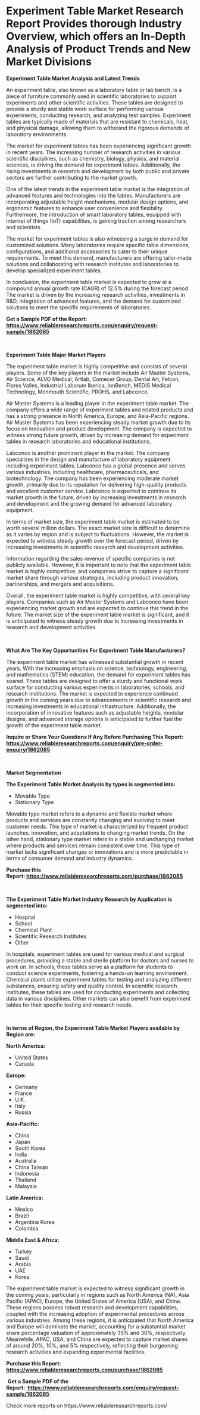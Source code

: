 <p><h1>Experiment Table Market Research Report Provides thorough Industry Overview, which offers an In-Depth Analysis of Product Trends and New Market Divisions</h1></p><p><strong>Experiment Table Market Analysis and Latest Trends</strong></p>
<p><p>An experiment table, also known as a laboratory table or lab bench, is a piece of furniture commonly used in scientific laboratories to support experiments and other scientific activities. These tables are designed to provide a sturdy and stable work surface for performing various experiments, conducting research, and analyzing test samples. Experiment tables are typically made of materials that are resistant to chemicals, heat, and physical damage, allowing them to withstand the rigorous demands of laboratory environments.</p><p>The market for experiment tables has been experiencing significant growth in recent years. The increasing number of research activities in various scientific disciplines, such as chemistry, biology, physics, and material sciences, is driving the demand for experiment tables. Additionally, the rising investments in research and development by both public and private sectors are further contributing to the market growth.</p><p>One of the latest trends in the experiment table market is the integration of advanced features and technologies into the tables. Manufacturers are incorporating adjustable height mechanisms, modular design options, and ergonomic features to enhance user convenience and flexibility. Furthermore, the introduction of smart laboratory tables, equipped with internet of things (IoT) capabilities, is gaining traction among researchers and scientists.</p><p>The market for experiment tables is also witnessing a surge in demand for customized solutions. Many laboratories require specific table dimensions, configurations, and additional accessories to cater to their unique requirements. To meet this demand, manufacturers are offering tailor-made solutions and collaborating with research institutes and laboratories to develop specialized experiment tables.</p><p>In conclusion, the experiment table market is expected to grow at a compound annual growth rate (CAGR) of 12.5% during the forecast period. The market is driven by the increasing research activities, investments in R&D, integration of advanced features, and the demand for customized solutions to meet the specific requirements of laboratories.</p></p>
<p><strong>Get a Sample PDF of the Report:&nbsp; <a href="https://www.reliableresearchreports.com/enquiry/request-sample/1862085">https://www.reliableresearchreports.com/enquiry/request-sample/1862085</a></strong></p>
<p>&nbsp;</p>
<p><strong>Experiment Table Major Market Players</strong></p>
<p><p>The experiment table market is highly competitive and consists of several players. Some of the key players in the market include Air Master Systems, Air Science, ALVO Medical, Artlab, Comecer Group, Dental Art, Felcon, Flores Valles, Industrial Laborum Iberica, IonBench, MEDIS Medical Technology, Monmouth Scientific, PROHS, and Labconco.</p><p>Air Master Systems is a leading player in the experiment table market. The company offers a wide range of experiment tables and related products and has a strong presence in North America, Europe, and Asia-Pacific regions. Air Master Systems has been experiencing steady market growth due to its focus on innovation and product development. The company is expected to witness strong future growth, driven by increasing demand for experiment tables in research laboratories and educational institutions.</p><p>Labconco is another prominent player in the market. The company specializes in the design and manufacture of laboratory equipment, including experiment tables. Labconco has a global presence and serves various industries, including healthcare, pharmaceuticals, and biotechnology. The company has been experiencing moderate market growth, primarily due to its reputation for delivering high-quality products and excellent customer service. Labconco is expected to continue its market growth in the future, driven by increasing investments in research and development and the growing demand for advanced laboratory equipment.</p><p>In terms of market size, the experiment table market is estimated to be worth several million dollars. The exact market size is difficult to determine as it varies by region and is subject to fluctuations. However, the market is expected to witness steady growth over the forecast period, driven by increasing investments in scientific research and development activities.</p><p>Information regarding the sales revenue of specific companies is not publicly available. However, it is important to note that the experiment table market is highly competitive, and companies strive to capture a significant market share through various strategies, including product innovation, partnerships, and mergers and acquisitions.</p><p>Overall, the experiment table market is highly competitive, with several key players. Companies such as Air Master Systems and Labconco have been experiencing market growth and are expected to continue this trend in the future. The market size of the experiment table market is significant, and it is anticipated to witness steady growth due to increasing investments in research and development activities.</p></p>
<p>&nbsp;</p>
<p><strong>What Are The Key Opportunities For Experiment Table Manufacturers?</strong></p>
<p><p>The experiment table market has witnessed substantial growth in recent years. With the increasing emphasis on science, technology, engineering, and mathematics (STEM) education, the demand for experiment tables has soared. These tables are designed to offer a sturdy and functional work surface for conducting various experiments in laboratories, schools, and research institutions. The market is expected to experience continued growth in the coming years due to advancements in scientific research and increasing investments in educational infrastructure. Additionally, the incorporation of innovative features such as adjustable heights, modular designs, and advanced storage options is anticipated to further fuel the growth of the experiment table market.</p></p>
<p><strong>Inquire or Share Your Questions If Any Before Purchasing This Report: <a href="https://www.reliableresearchreports.com/enquiry/pre-order-enquiry/1862085">https://www.reliableresearchreports.com/enquiry/pre-order-enquiry/1862085</a></strong></p>
<p>&nbsp;</p>
<p><strong>Market Segmentation</strong></p>
<p><strong>The Experiment Table Market Analysis by types is segmented into:</strong></p>
<p><ul><li>Movable Type</li><li>Stationary Type</li></ul></p>
<p><p>Movable type market refers to a dynamic and flexible market where products and services are constantly changing and evolving to meet customer needs. This type of market is characterized by frequent product launches, innovation, and adaptations to changing market trends. On the other hand, stationary type market refers to a stable and unchanging market where products and services remain consistent over time. This type of market lacks significant changes or innovations and is more predictable in terms of consumer demand and industry dynamics.</p></p>
<p><strong>Purchase this Report:&nbsp;<a href="https://www.reliableresearchreports.com/purchase/1862085">https://www.reliableresearchreports.com/purchase/1862085</a></strong></p>
<p>&nbsp;</p>
<p><strong>The Experiment Table Market Industry Research by Application is segmented into:</strong></p>
<p><ul><li>Hospital</li><li>School</li><li>Chemical Plant</li><li>Scientific Research Institutes</li><li>Other</li></ul></p>
<p><p>In hospitals, experiment tables are used for various medical and surgical procedures, providing a stable and sterile platform for doctors and nurses to work on. In schools, these tables serve as a platform for students to conduct science experiments, fostering a hands-on learning environment. Chemical plants utilize experiment tables for testing and analyzing different substances, ensuring safety and quality control. In scientific research institutes, these tables are used for conducting experiments and collecting data in various disciplines. Other markets can also benefit from experiment tables for their specific testing and research needs.</p></p>
<p>&nbsp;</p>
<p><strong>In terms of Region, the Experiment Table Market Players available by Region are:</strong></p>
<p>
    <p> <strong> North America: </strong>
        <ul>
            <li>United States</li>
            <li>Canada</li>
        </ul>
        </p> 
    <p> <strong> Europe: </strong>
        <ul>
            <li>Germany</li>
            <li>France</li>
            <li>U.K.</li>
            <li>Italy</li>
            <li>Russia</li>
        </ul>
        </p> 
    <p> <strong> Asia-Pacific: </strong>
        <ul>
            <li>China</li>
            <li>Japan</li>
            <li>South Korea</li>
            <li>India</li>
            <li>Australia</li>
            <li>China Taiwan</li>
            <li>Indonesia</li>
            <li>Thailand</li>
            <li>Malaysia</li>
        </ul>
        </p> 
    <p> <strong> Latin America: </strong>
        <ul>
            <li>Mexico</li>
            <li>Brazil</li>
            <li>Argentina Korea</li>
            <li>Colombia</li>
        </ul>
        </p> 
    <p> <strong> Middle East & Africa: </strong>
        <ul>
            <li>Turkey</li>
            <li>Saudi</li>
            <li>Arabia</li>
            <li>UAE</li>
            <li>Korea</li>
        </ul>
    </p>
    </p>
<p><p>The experiment table market is expected to witness significant growth in the coming years, particularly in regions such as North America (NA), Asia Pacific (APAC), Europe, the United States of America (USA), and China. These regions possess robust research and development capabilities, coupled with the increasing adoption of experimental procedures across various industries. Among these regions, it is anticipated that North America and Europe will dominate the market, accounting for a substantial market share percentage valuation of approximately 35% and 30%, respectively. Meanwhile, APAC, USA, and China are expected to capture market shares of around 20%, 10%, and 5% respectively, reflecting their burgeoning research activities and expanding experimental facilities.</p></p>
<p><strong>Purchase this Report: <a href="https://www.reliableresearchreports.com/purchase/1862085">https://www.reliableresearchreports.com/purchase/1862085</a></strong></p>
<p>&nbsp;<strong>Get a Sample PDF of the Report:&nbsp;&nbsp;<a href="https://www.reliableresearchreports.com/enquiry/request-sample/1862085">https://www.reliableresearchreports.com/enquiry/request-sample/1862085</a></strong></p>
<p><strong></strong></p>
<p>Check more reports on https://www.reliableresearchreports.com/</p>